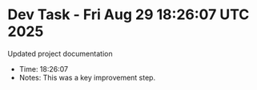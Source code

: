 # Dev Task - Fri Aug 29 18:26:07 UTC 2025
Updated project documentation
- Time: 18:26:07
- Notes: This was a key improvement step.
